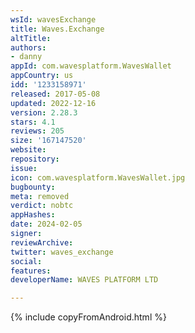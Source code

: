 ```yaml
---
wsId: wavesExchange
title: Waves.Exchange
altTitle: 
authors:
- danny
appId: com.wavesplatform.WavesWallet
appCountry: us
idd: '1233158971'
released: 2017-05-08
updated: 2022-12-16
version: 2.28.3
stars: 4.1
reviews: 205
size: '167147520'
website: 
repository: 
issue: 
icon: com.wavesplatform.WavesWallet.jpg
bugbounty: 
meta: removed
verdict: nobtc
appHashes: 
date: 2024-02-05
signer: 
reviewArchive: 
twitter: waves_exchange
social: 
features: 
developerName: WAVES PLATFORM LTD

---
```


{% include copyFromAndroid.html %}